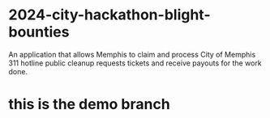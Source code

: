 # 2024-city-hackathon-blight-bounties
An application that allows Memphis to claim and process City of Memphis 311 hotline public cleanup requests tickets and receive payouts for the work done.

# this is the demo branch